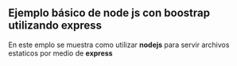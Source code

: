 ## Ejemplo básico de node js con boostrap utilizando express

En este emplo se muestra como utilizar **nodejs** para servir archivos estaticos por medio de **express**
